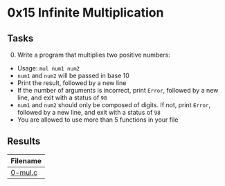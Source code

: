# 0x15 Infinite Multiplication

## Tasks

0. Write a program that multiplies two positive numbers:

* Usage: `mul num1 num2`
* `num1` and `num2` will be passed in base 10
* Print the result, followed by a new line
* If the number of arguments is incorrect, print `Error`, followed by a new line, and exit with a status of `98`
* `num1` and `num2` should only be composed of digits. If not, print `Error`, followed by a new line, and exit with a status of `98`
* You are allowed to use more than 5 functions in your file

## Results

| Filename |
| ------ |
| [0-mul.c](https://github.com/jhonaRiver/holbertonschool-interview/blob/master/0x15-infinite_multiplication/0-mul.c)|
